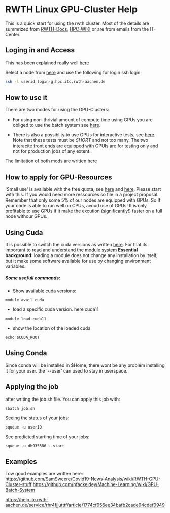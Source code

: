 # RWTH Linux GPU-Cluster Help

This is a quick start for using the rwth cluster. Most of the details are summrized from [RWTH-Docs](https://help.itc.rwth-aachen.de/service/rhr4fjjutttf), [HPC-WIKI](https://hpc-wiki.info/hpc/HPC_Wiki) or are from emails from the IT-Center.

## Loging in and Access
This has been explained really well [here](https://help.itc.rwth-aachen.de/service/rhr4fjjutttf/article/04d4da051b004a208c92c1ce216b116a)

Select a node from [here](https://help.itc.rwth-aachen.de/service/rhr4fjjutttf/article/3fb4cb953142422dbbb656c1c3253cff) and use the following for login
ssh login:
```bash
ssh -l userid login-g.hpc.itc.rwth-aachen.de
```

## How to use it
There are two modes for using the GPU-Clusters:

* For using non-thrivial amount of compute time using GPUs you are obliged to use the batch system see [here](https://help.itc.rwth-aachen.de/service/rhr4fjjutttf/article/f9cc426c044145078905a694403d867f/).

* There is also a possiblity to use GPUs for interactive tests, see [here](https://help.itc.rwth-aachen.de/service/rhr4fjjutttf/article/a1beccd9e9dc4044a740ed248f478839/). Note that these tests must be *SHORT* and not too many. The two interacite [front ends](https://help.itc.rwth-aachen.de/service/rhr4fjjutttf/article/3fb4cb953142422dbbb656c1c3253cff/) are equipped with GPUIs are for testing only and not for production jobs of any extent.

The limitation of both mods are written [here](https://help.itc.rwth-aachen.de/service/rhr4fjjutttf/article/20919ea3f07f4c9da581532def08c35f/)

## How to apply for GPU-Resources
'Small use' is available with the free quota, see [here](https://help.itc.rwth-aachen.de/service/rhr4fjjutttf/article/45825b06afb647e194be4a5b9f5b8768/) and [here](https://www.itc.rwth-aachen.de/hpc-projects). Please start with this. If you would need more ressources so file in a project proposal. 
Remember that only some 5% of our nodes are equipped with GPUs. So If your code is able to run well on CPUs, avoud use of GPUs! It is only profitable to use GPUs if it make the excution (significantly!) faster on a full node withour GPUs. 

## Using Cuda 
It is possible to switch the cuda versions as written [here](https://help.itc.rwth-aachen.de/service/rhr4fjjutttf/article/85966da9155f4042877b536fa494b489/). For that its important to read and understand the [module system](https://help.itc.rwth-aachen.de/service/rhr4fjjutttf/article/417f822b8a7849eb8c9c2753045ad67f/)
**Essential background**: loading a module does not change any installation by itself, but it make some software available for use by changing environment variables.
##### Some usefull commands:
* Show available cuda versions:
```shell
module avail cuda 
```
* load a specific cuda version. here cuda11
```shell
module load cuda11
```
* show the location of the loaded cuda
```shell
echo $CUDA_ROOT
```
## Using Conda 
Since conda will be installed in $Home, there wont be any problem installing it for your user. the '--user' can used to stay in userspace.

## Applying the job
after writing the job.sh file. You can apply this job with:
```shell
sbatch job.sh
```
Seeing the status of your jobs:
```shell
squeue -u userID
```
See predicted starting time of your jobs:
```shell
squeue -u dh935586 --start
```
## Examples
Tow good examples are written here:
https://github.com/SamSweere/Covid19-News-Analysis/wiki/RWTH-GPU-Cluster-stuff
https://github.com/pfackeldey/Machine-Learning/wiki/GPU-Batch-System

https://help.itc.rwth-aachen.de/service/rhr4fjjutttf/article/1774cf956ee34bafb2cade94cdef0949
